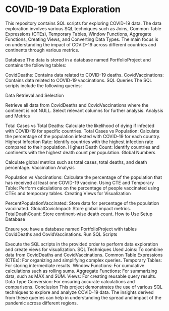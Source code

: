 # COVID-19 Data Exploration
This repository contains SQL scripts for exploring COVID-19 data. The data exploration involves various SQL techniques such as Joins, Common Table Expressions (CTEs), Temporary Tables, Window Functions, Aggregate Functions, Creating Views, and Converting Data Types. The main focus is on understanding the impact of COVID-19 across different countries and continents through various metrics.

Database
The data is stored in a database named PortfolioProject and contains the following tables:

CovidDeaths: Contains data related to COVID-19 deaths.
CovidVaccinations: Contains data related to COVID-19 vaccinations.
SQL Queries
The SQL scripts include the following queries:

Data Retrieval and Selection

Retrieve all data from CovidDeaths and CovidVaccinations where the continent is not NULL.
Select relevant columns for further analysis.
Analysis and Metrics

Total Cases vs Total Deaths: Calculate the likelihood of dying if infected with COVID-19 for specific countries.
Total Cases vs Population: Calculate the percentage of the population infected with COVID-19 for each country.
Highest Infection Rate: Identify countries with the highest infection rate compared to their population.
Highest Death Count: Identify countries and continents with the highest death count per population.
Global Numbers

Calculate global metrics such as total cases, total deaths, and death percentage.
Vaccination Analysis

Population vs Vaccinations: Calculate the percentage of the population that has received at least one COVID-19 vaccine.
Using CTE and Temporary Table: Perform calculations on the percentage of people vaccinated using CTEs and temporary tables.
Creating Views for Visualization

PercentPopulationVaccinated: Store data for percentage of the population vaccinated.
GlobalCovicImpact: Store global impact metrics.
TotalDeathCount: Store continent-wise death count.
How to Use
Setup Database

Ensure you have a database named PortfolioProject with tables CovidDeaths and CovidVaccinations.
Run SQL Scripts

Execute the SQL scripts in the provided order to perform data exploration and create views for visualization.
SQL Techniques Used
Joins: To combine data from CovidDeaths and CovidVaccinations.
Common Table Expressions (CTEs): For organizing and simplifying complex queries.
Temporary Tables: For storing intermediate results.
Window Functions: For cumulative calculations such as rolling sums.
Aggregate Functions: For summarizing data, such as MAX and SUM.
Views: For creating reusable query results.
Data Type Conversion: For ensuring accurate calculations and comparisons.
Conclusion
This project demonstrates the use of various SQL techniques to explore and analyze COVID-19 data. The insights derived from these queries can help in understanding the spread and impact of the pandemic across different regions.

